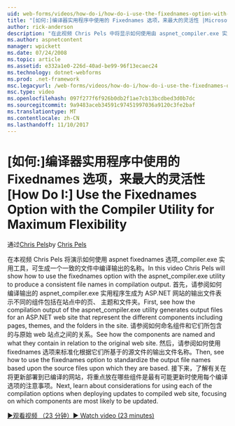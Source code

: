 ```yaml
---
uid: web-forms/videos/how-do-i/how-do-i-use-the-fixednames-option-with-the-compiler-utility-for-maximum-flexibility
title: "[如何:]编译器实用程序中使用的 Fixednames 选项，来最大的灵活性 |Microsoft 文档"
author: rick-anderson
description: "在此视频 Chris Pels 中将显示如何使用由 aspnet_compiler.exe 实用程序 fixednames 选项来生成在编译的 ou 中是一致的文件名称..."
ms.author: aspnetcontent
manager: wpickett
ms.date: 07/24/2008
ms.topic: article
ms.assetid: e332a1e0-226d-40ad-be99-96f13ecaec24
ms.technology: dotnet-webforms
ms.prod: .net-framework
msc.legacyurl: /web-forms/videos/how-do-i/how-do-i-use-the-fixednames-option-with-the-compiler-utility-for-maximum-flexibility
msc.type: video
ms.openlocfilehash: 097f277f6f926b0db2f1ae7cb13bcdbed3d0b7dc
ms.sourcegitcommit: 9a9483aceb34591c97451997036a9120c3fe2baf
ms.translationtype: MT
ms.contentlocale: zh-CN
ms.lasthandoff: 11/10/2017
---
```

<a name="how-do-i-use-the-fixednames-option-with-the-compiler-utility-for-maximum-flexibility"></a><span data-ttu-id="c7c47-103">[如何:]编译器实用程序中使用的 Fixednames 选项，来最大的灵活性</span><span class="sxs-lookup"><span data-stu-id="c7c47-103">[How Do I:] Use the Fixednames Option with the Compiler Utility for Maximum Flexibility</span></span>
====================
<span data-ttu-id="c7c47-104">通过[Chris Pels](https://twitter.com/chrispels)</span><span class="sxs-lookup"><span data-stu-id="c7c47-104">by [Chris Pels](https://twitter.com/chrispels)</span></span>

<span data-ttu-id="c7c47-105">在本视频 Chris Pels 将演示如何使用 aspnet fixednames 选项\_compiler.exe 实用工具，可生成一个一致的文件中编译输出的名称。</span><span class="sxs-lookup"><span data-stu-id="c7c47-105">In this video Chris Pels will show how to use the fixednames option with the aspnet\_compiler.exe utility to produce a consistent file names in compilation output.</span></span> <span data-ttu-id="c7c47-106">首先，请参阅如何编译输出的 aspnet\_compiler.exe 实用程序生成为 ASP.NET 网站的输出文件表示不同的组件包括在站点中的页、 主题和文件夹。</span><span class="sxs-lookup"><span data-stu-id="c7c47-106">First, see how the compilation output of the aspnet\_compiler.exe utility generates output files for an ASP.NET web site that represent the different components including pages, themes, and the folders in the site.</span></span> <span data-ttu-id="c7c47-107">请参阅如何命名组件和它们所包含的与原始 web 站点之间的关系。</span><span class="sxs-lookup"><span data-stu-id="c7c47-107">See how the components are named and what they contain in relation to the original web site.</span></span> <span data-ttu-id="c7c47-108">然后，请参阅如何使用 fixednames 选项来标准化根据它们所基于的源文件的输出文件名称。</span><span class="sxs-lookup"><span data-stu-id="c7c47-108">Then, see how to use the fixednames option to standardize the output file names based upon the source files upon which they are based.</span></span> <span data-ttu-id="c7c47-109">接下来，了解有关在将更新部署到已编译的网站，将重点放在哪些组件是最有可能更新时使用每个编译选项的注意事项。</span><span class="sxs-lookup"><span data-stu-id="c7c47-109">Next, learn about considerations for using each of the compilation options when deploying updates to compiled web site, focusing on which components are most likely to be updated.</span></span>

[<span data-ttu-id="c7c47-110">&#9654;观看视频 （23 分钟）</span><span class="sxs-lookup"><span data-stu-id="c7c47-110">&#9654; Watch video (23 minutes)</span></span>](https://channel9.msdn.com/Blogs/ASP-NET-Site-Videos/how-do-i-use-the-fixednames-option-with-the-compiler-utility-for-maximum-flexibility)
